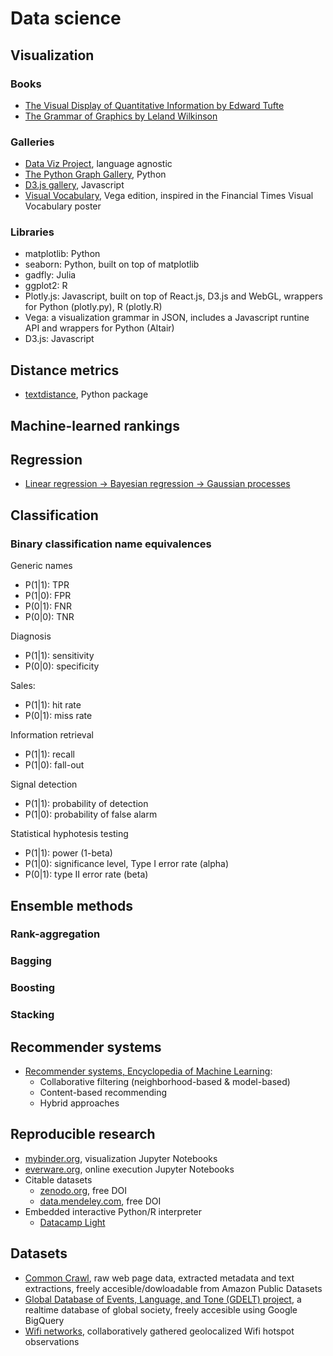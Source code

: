 # Data science
## Visualization
### Books
- [The Visual Display of Quantitative Information by Edward Tufte](https://books.google.es/books/about/The_visual_display_of_quantitative_infor.html?id=tWpHAAAAMAAJ)
- [The Grammar of Graphics by Leland Wilkinson](https://books.google.es/books/about/The_Grammar_of_Graphics.html?id=_kRX4LoFfGQC)

### Galleries
- [Data Viz Project](http://datavizproject.com/function/comparison/), language agnostic
- [The Python Graph Gallery](https://python-graph-gallery.com/), Python
- [D3.js gallery](https://github.com/d3/d3/wiki/Gallery), Javascript
- [Visual Vocabulary](https://gramener.github.io/visual-vocabulary-vega/), Vega edition, inspired in the Financial Times Visual Vocabulary poster

### Libraries
- matplotlib: Python
- seaborn: Python, built on top of matplotlib
- gadfly: Julia
- ggplot2: R
- Plotly.js: Javascript, built on top of React.js, D3.js and WebGL, wrappers for Python (plotly.py), R (plotly.R) 
- Vega: a visualization grammar in JSON, includes a Javascript runtine API and wrappers for Python (Altair)
- D3.js: Javascript


## Distance metrics
- [textdistance](https://github.com/orsinium/textdistance), Python package

## Machine-learned rankings

## Regression
- [Linear regression -> Bayesian regression -> Gaussian processes](https://www.cs.ubc.ca/labs/lci/mlrg/slides/GaussianProcessses.pdf)

## Classification

### Binary classification name equivalences
Generic names
- P(1|1): TPR
- P(1|0): FPR
- P(0|1): FNR
- P(0|0): TNR

Diagnosis
- P(1|1): sensitivity
- P(0|0): specificity

Sales:
- P(1|1): hit rate
- P(0|1): miss rate

Information retrieval
- P(1|1): recall
- P(1|0): fall-out

Signal detection
- P(1|1): probability of detection
- P(1|0): probability of false alarm

Statistical hyphotesis testing
- P(1|1): power (1-beta)
- P(1|0): significance level, Type I error rate (alpha)
- P(0|1): type II error rate (beta)

## Ensemble methods
### Rank-aggregation

### Bagging

### Boosting

### Stacking


## Recommender systems
- [Recommender systems, Encyclopedia of Machine Learning](http://www.prem-melville.com/publications/recommender-systems-eml2010.pdf):
  - Collaborative filtering (neighborhood-based & model-based)
  - Content-based recommending
  - Hybrid approaches

## Reproducible research
- [mybinder.org](http://mybinder.org/), visualization Jupyter Notebooks
- [everware.org](http://everware.xyz/), online execution Jupyter Notebooks
- Citable datasets
  - [zenodo.org](https://zenodo.org/), free DOI
  - [data.mendeley.com](https://data.mendeley.com), free DOI
- Embedded interactive Python/R interpreter
  - [Datacamp Light](https://github.com/datacamp/datacamp-light-wordpress)

## Datasets
- [Common Crawl](http://commoncrawl.org/), raw web page data, extracted metadata and text extractions, freely accesible/dowloadable from Amazon Public Datasets  
- [Global Database of Events, Language, and Tone (GDELT) project](https://www.gdeltproject.org/), a realtime database of global society, freely accesible using Google BigQuery
- [Wifi networks](https://wigle.net/), collaboratively gathered geolocalized Wifi hotspot observations
